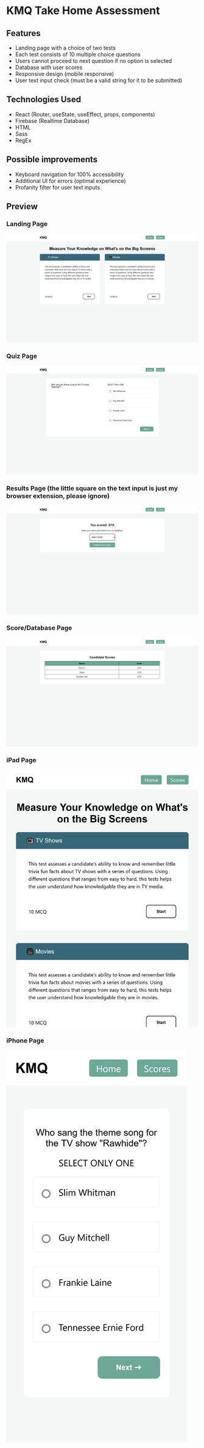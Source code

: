# KMQ Take Home Assessment

## Features

- Landing page with a choice of two tests
- Each test consists of 10 multiple choice questions
- Users cannot proceed to next question if no option is selected
- Database with user scores
- Responsive design (mobile responsive)
- User text input check (must be a valid string for it to be submitted)

## Technologies Used

- React (Router, useState, useEffect, props, components)
- Firebase (Realtime Database)
- HTML
- Sass
- RegEx

## Possible improvements

- Keyboard navigation for 100% accessibility
- Additional UI for errors (optimal experience)
- Profanity filter for user text inputs

## Preview

### Landing Page
![Screenshot of landing page](./src/assets/homepage.png 'Landing Page')
### Quiz Page
![Screenshot of quiz page](./src/assets/quizpage.png 'Quiz Page')
### Results Page (the little square on the text input is just my browser extension, please ignore)
![Screenshot of results page](./src/assets/resultspage.png 'Results Page')
### Score/Database Page
![Screenshot of score page](./src/assets/scorepage.png 'Score/Database Page')
### iPad Page
![Screenshot of ipad view](./src/assets/ipad.png 'iPad View')
### iPhone Page
![Screenshot of iphone](./src/assets/iphone.png 'iPhone View')
